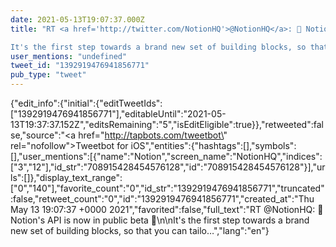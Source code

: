 ```yaml
---
date: 2021-05-13T19:07:37.000Z
title: "RT <a href='http://twitter.com/NotionHQ'>@NotionHQ</a>: 🚧 Notion's API is now in public beta 🚧

It's the first step towards a brand new set of building blocks, so that you can tailo…″"
user_mentions: "undefined"
tweet_id: "1392919476941856771"
pub_type: "tweet"
---
```

{"edit_info":{"initial":{"editTweetIds":["1392919476941856771"],"editableUntil":"2021-05-13T19:37:37.152Z","editsRemaining":"5","isEditEligible":true}},"retweeted":false,"source":"<a href=\"http://tapbots.com/tweetbot\" rel=\"nofollow\">Tweetbot for iΟS</a>","entities":{"hashtags":[],"symbols":[],"user_mentions":[{"name":"Notion","screen_name":"NotionHQ","indices":["3","12"],"id_str":"708915428454576128","id":"708915428454576128"}],"urls":[]},"display_text_range":["0","140"],"favorite_count":"0","id_str":"1392919476941856771","truncated":false,"retweet_count":"0","id":"1392919476941856771","created_at":"Thu May 13 19:07:37 +0000 2021","favorited":false,"full_text":"RT @NotionHQ: 🚧 Notion's API is now in public beta 🚧\n\nIt's the first step towards a brand new set of building blocks, so that you can tailo…","lang":"en"}
